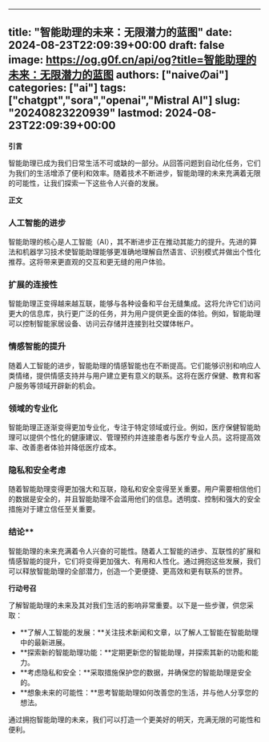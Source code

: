 
---
title: "智能助理的未来：无限潜力的蓝图"
date: 2024-08-23T22:09:39+00:00
draft: false
image: https://og.g0f.cn/api/og?title=智能助理的未来：无限潜力的蓝图
authors: ["naiveのai"]
categories: ["ai"]
tags: ["chatgpt","sora","openai","Mistral AI"]
slug: "20240823220939"
lastmod: 2024-08-23T22:09:39+00:00
---
**引言**

智能助理已成为我们日常生活不可或缺的一部分。从回答问题到自动化任务，它们为我们的生活增添了便利和效率。随着技术不断进步，智能助理的未来充满着无限的可能性，让我们探索一下这些令人兴奋的发展。

**正文**

### 人工智能的进步

智能助理的核心是人工智能（AI），其不断进步正在推动其能力的提升。先进的算法和机器学习技术使智能助理能够更准确地理解自然语言、识别模式并做出个性化推荐。这将带来更直观的交互和更无缝的用户体验。

### 扩展的连接性

智能助理正变得越来越互联，能够与各种设备和平台无缝集成。这将允许它们访问更大的信息库，执行更广泛的任务，并为用户提供更全面的体验。例如，智能助理可以控制智能家居设备、访问云存储并连接到社交媒体帐户。

### 情感智能的提升

随着人工智能的进步，智能助理的情感智能也在不断提高。它们能够识别和响应人类情绪，提供情感支持并与用户建立更有意义的联系。这将在医疗保健、教育和客户服务等领域开辟新的机会。

### 领域的专业化

智能助理正逐渐变得更加专业化，专注于特定领域或行业。例如，医疗保健智能助理可以提供个性化的健康建议、管理预约并连接患者与医疗专业人员。这将提高效率、改善患者体验并降低医疗成本。

### 隐私和安全考虑

随着智能助理变得更加强大和互联，隐私和安全变得至关重要。用户需要相信他们的数据是安全的，并且智能助理不会滥用他们的信息。透明度、控制和强大的安全措施对于建立信任至关重要。

### 结论**

智能助理的未来充满着令人兴奋的可能性。随着人工智能的进步、互联性的扩展和情感智能的提升，它们将变得更加强大、有用和人性化。通过拥抱这些发展，我们可以释放智能助理的全部潜力，创造一个更便捷、更高效和更有联系的世界。

**行动号召**

了解智能助理的未来及其对我们生活的影响非常重要。以下是一些步骤，供您采取：

* **了解人工智能的发展：**关注技术新闻和文章，以了解人工智能在智能助理中的最新进展。
* **探索新的智能助理功能：**定期更新您的智能助理，并探索其新的功能和能力。
* **考虑隐私和安全：**采取措施保护您的数据，并确保您的智能助理是安全的。
* **想象未来的可能性：**思考智能助理如何改善您的生活，并与他人分享您的想法。

通过拥抱智能助理的未来，我们可以打造一个更美好的明天，充满无限的可能性和便利。